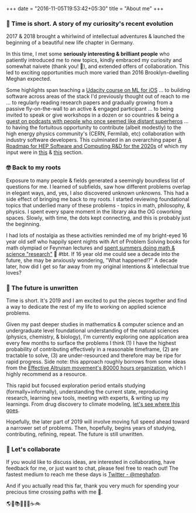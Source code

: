 +++
date = "2016-11-05T19:53:42+05:30"
title = "About me"
+++

### 🌈 Time is short. A story of my curiosity's recent evolution

2017 & 2018 brought a whirlwind of intellectual adventures & launched the beginning of a beautiful new life chapter in Germany.

In this time, I met some **seriously interesting & brilliant people** who patiently introduced me to new topics, kindly embraced my curiosity and somewhat naivete (thank you! 💜), and extended offers of collaboration. This led to exciting opportunities much more varied than 2016 Brooklyn-dwelling Meghan expected. 

Some highlights span teaching a [Udacity course on ML for iOS](https://www.udacity.com/course/core-ml--ud1038) ... to building software across areas of the stack I'd previously thought out of reach to me ... to regularly reading research papers and gradually growing from a passive fly-on-the-wall to an active & engaged participant ... to being invited to speak or give workshops in a dozen or so countries & being a [guest on podcasts with people who once seemed like distant superheros](https://www.swiftbysundell.com/podcast/22) ... to having the fortuitous opportunity to contribute (albeit modestly) to the high energy physics community's (CERN, Fermilab, etc) collaboration with industry software developers. This culminated in an overarching paper [A Roadmap for HEP Software and Computing R&D for the 2020s](https://arxiv.org/abs/1712.06982) of which my input were in [this](https://arxiv.org/abs/1712.07959) & [this](https://arxiv.org/abs/1807.02876) section.

### 🤓 Back to my roots

Exposure to many people & fields generated a seemingly boundless list of questions for me. I learned of subfields, saw how different problems overlap in elegant ways, and, yes, I also discovered unknown unknowns. This had a side effect of bringing me back to my roots. I started reviewing foundational topics that underlied many of these problems - topics in math, philosophy, & physics. I spent every spare moment in the library aka the OG coworking spaces. Slowly, with time, the dots kept connecting, and this is probably just the beginning. 

I had lots of nostalgia as these activities reminded me of my bright-eyed 16 year old self who happily spent nights with Art of Problem Solving books for math olympiad or Feynman lectures and [spent summers doing math & science "research"](https://depts.drew.edu/govschl/NJGSS2006/Journal/TeamPages/Team6JournalPage.htm) 🤣 #tbt. If 16 year old me could see a decade into the future, she may be anxiously wondering, "What happened!?" A decade later, how did I get so far away from my original intentions & intellectual true loves?

### 🔮 The future is unwritten

Time is short. It's 2019 and I am excited to put the pieces together and find a way to dedicate the rest of my life to working on applied science problems.

Given my past deeper studies in mathematics & computer science and an undergraduate level foundational understanding of the natural sciences (physics, chemistry, & biology), I'm currently exploring one application area every few months to surface the problems I think (1) I have the highest probability of contributing effectively in a reasonable timeframe, (2) are tractable to solve, (3) are under-resourced and therefore may be ripe for rapid progress. Side note: this approach roughly borrows from some ideas from the [Effective Altruism movement's 80000 hours organization](https://80000hours.org/career-guide/), which I highly recommend as a resource. 

This rapid but focused exploration period entails studying (formally+informally), understanding the current state, reproducing research, learning new tools, meeting with experts, & writing up my learnings. From drug discovery to climate modeling, [let's see where this goes](https://www.siam.org/).

Hopefully, the later part of 2019 will involve moving full speed ahead toward a narrower set of problems. Then, hopefully, begins years of studying, contributing, refining, repeat. The future is still unwritten. 

### 🚀 Let's collaborate

If you would like to discuss ideas, are interested in collaborating, have feedback for me, or just want to chat, please feel free to reach out! The fastest medium to reach me these days is [Twitter - @meghafon](https://twitter.com/meghafon).

And if you actually read this far, thank you very much for spending your precious time crossing paths with me 🙏.

🌎💜📚👩🏼‍🔬☕️🚲
